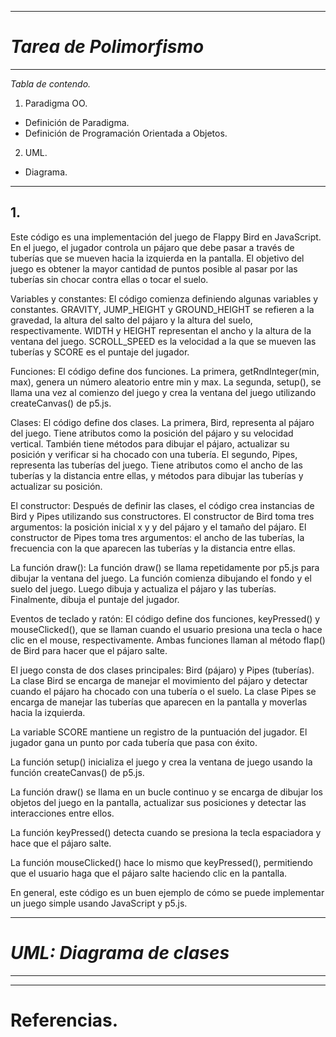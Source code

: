 ***
# *Tarea de Polimorfismo*
***
*Tabla de contendo.*
1. Paradigma OO.
* Definición de Paradigma.
* Definición de Programación Orientada a Objetos.
2. UML.
* Diagrama.

---


## 1. 
Este código es una implementación del juego de Flappy Bird en JavaScript. En el juego, el jugador controla un pájaro que debe pasar a través de tuberías que se mueven hacia la izquierda en la pantalla. El objetivo del juego es obtener la mayor cantidad de puntos posible al pasar por las tuberías sin chocar contra ellas o tocar el suelo.

Variables y constantes:
El código comienza definiendo algunas variables y constantes. GRAVITY, JUMP_HEIGHT y GROUND_HEIGHT se refieren a la gravedad, la altura del salto del pájaro y la altura del suelo, respectivamente. WIDTH y HEIGHT representan el ancho y la altura de la ventana del juego. SCROLL_SPEED es la velocidad a la que se mueven las tuberías y SCORE es el puntaje del jugador.

Funciones:
El código define dos funciones. La primera, getRndInteger(min, max), genera un número aleatorio entre min y max. La segunda, setup(), se llama una vez al comienzo del juego y crea la ventana del juego utilizando createCanvas() de p5.js.

Clases:
El código define dos clases. La primera, Bird, representa al pájaro del juego. Tiene atributos como la posición del pájaro y su velocidad vertical. También tiene métodos para dibujar el pájaro, actualizar su posición y verificar si ha chocado con una tubería. El segundo, Pipes, representa las tuberías del juego. Tiene atributos como el ancho de las tuberías y la distancia entre ellas, y métodos para dibujar las tuberías y actualizar su posición.

El constructor:
Después de definir las clases, el código crea instancias de Bird y Pipes utilizando sus constructores. El constructor de Bird toma tres argumentos: la posición inicial x y y del pájaro y el tamaño del pájaro. El constructor de Pipes toma tres argumentos: el ancho de las tuberías, la frecuencia con la que aparecen las tuberías y la distancia entre ellas.

La función draw():
La función draw() se llama repetidamente por p5.js para dibujar la ventana del juego. La función comienza dibujando el fondo y el suelo del juego. Luego dibuja y actualiza el pájaro y las tuberías. Finalmente, dibuja el puntaje del jugador.

Eventos de teclado y ratón:
El código define dos funciones, keyPressed() y mouseClicked(), que se llaman cuando el usuario presiona una tecla o hace clic en el mouse, respectivamente. Ambas funciones llaman al método flap() de Bird para hacer que el pájaro salte.

El juego consta de dos clases principales: Bird (pájaro) y Pipes (tuberías). La clase Bird se encarga de manejar el movimiento del pájaro y detectar cuando el pájaro ha chocado con una tubería o el suelo. La clase Pipes se encarga de manejar las tuberías que aparecen en la pantalla y moverlas hacia la izquierda.

La variable SCORE mantiene un registro de la puntuación del jugador. El jugador gana un punto por cada tubería que pasa con éxito.

La función setup() inicializa el juego y crea la ventana de juego usando la función createCanvas() de p5.js.

La función draw() se llama en un bucle continuo y se encarga de dibujar los objetos del juego en la pantalla, actualizar sus posiciones y detectar las interacciones entre ellos.

La función keyPressed() detecta cuando se presiona la tecla espaciadora y hace que el pájaro salte.

La función mouseClicked() hace lo mismo que keyPressed(), permitiendo que el usuario haga que el pájaro salte haciendo clic en la pantalla.

En general, este código es un buen ejemplo de cómo se puede implementar un juego simple usando JavaScript y p5.js.

***
# *UML: Diagrama de clases*
***

---
# Referencias.
[^1]: M. (2022, 14 marzo). ¿Qué son los paradigmas de programación? Profile Software Services. https://profile.es/blog/que-son-los-paradigmas-de-programacion/
[^2]: M. (2022, 14 marzo). ¿Qué son los paradigmas de programación? Profile Software Services. https://profile.es/blog/que-son-los-paradigmas-de-programacion/

